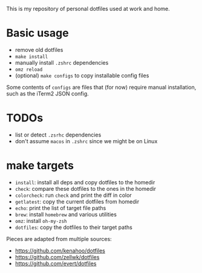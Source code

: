 This is my repository of personal dotfiles used at work and home. 

# Basic usage
- remove old dotfiles
- `make install`
- manually install `.zshrc` dependencies
- `omz reload`
- (optional) `make configs` to copy installable config files

Some contents of `configs` are files that (for now) require manual installation, such as the iTerm2 JSON config. 

# TODOs
- list or detect `.zsrhc` dependencies
- don't assume `macos` in `.zshrc` since we might be on Linux

# make targets
- `install`: install all deps and copy dotfiles to the homedir
- `check`: compare these dotfiles to the ones in the homedir
- `colorcheck`: run `check` and print the diff in color
- `getlatest`: copy the current dotfiles from homedir
- `echo`: print the list of target file paths
- `brew`: install `homebrew` and various utilities
- `omz`: install `oh-my-zsh`
- `dotfiles`: copy the dotfiles to their target paths

Pieces are adapted from multiple sources: 

- https://github.com/kenahoo/dotfiles
- https://github.com/zellwk/dotfiles
- https://github.com/evert/dotfiles

